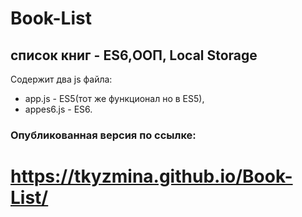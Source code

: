 # Book-List
## список книг - ES6,ООП, Local Storage
Cодержит два js файла:
* app.js  - ES5(тот же функционал но в ES5),
* appes6.js  - ES6.
### Опубликованная версия по ссылке:
# https://tkyzmina.github.io/Book-List/
